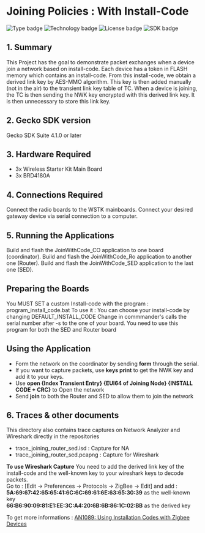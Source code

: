 # Joining Policies : With Install-Code
![Type badge](https://img.shields.io/badge/Type-Virtual%20application-green)
![Technology badge](https://img.shields.io/badge/Technology-Zigbee-green)
![License badge](https://img.shields.io/badge/License-Zlib-green)
![SDK badge](https://img.shields.io/badge/SDK-v4.1.0-green)

## 1. Summary
This Project has the goal to demonstrate packet exchanges when a device join a network based on install-code.
Each device has a token in FLASH memory which contains an install-code. From this install-code, we obtain a derived link key by AES-MMO algorithm.
This key is then added manually (not in the air) to the transient link key table of TC.
When a device is joining, the TC is then sending the NWK key encrypted with this derived link key. It is then unnecessary to store this link key. 

## 2. Gecko SDK version
Gecko SDK Suite 4.1.0 or later
## 3. Hardware Required
* 3x Wireless Starter Kit Main Board 
* 3x BRD4180A
## 4. Connections Required
Connect the radio boards to the WSTK mainboards. Connect your desired gateway device via serial connection to a computer. 

## 5. Running the Applications
Build and flash the JoinWithCode_CO application to one board (coordinator).
Build and flash the JoinWithCode_Ro application to another one (Router).
Build and flash the JoinWithCode_SED application to the last one (SED).
## Preparing the Boards
You MUST SET a custom Install-code with the program : program_install_code.bat
To use it : You can choose your install-code by changing DEFAULT_INSTALL_CODE
Change in commmander's calls the serial number after -s to the one of your board.
You need to use this program for both the SED and Router board            
## Using the Application
* Form the network on the coordinator by sending **form** through the serial.
* If you want to capture packets, use **keys print** to get the NWK key and add it to your keys.
* Use **open {Index Transient Entry} {EUI64 of Joining Node} {INSTALL CODE + CRC}** to Open the network
* Send **join** to both the Router and SED to allow them to join the network

## 6. Traces & other documents
This directory also contains trace captures on Network Analyzer and Wireshark directly in the repositories
* trace_joining_router_sed.isd : Capture for NA
* trace_joining_router_sed.pcapng : Capture for Wireshark   

**To use Wireshark Capture**
You need to add the derived link key of the install-code and the well-known key to your wireshark keys to decode packets.\
Go to : [Edit -> Preferences -> Protocols -> ZigBee -> Edit] and add :
**5A:69:67:42:65:65:41:6C:6C:69:61:6E:63:65:30:39** as the well-known key\
**66:B6:90:09:81:E1:EE:3C:A4:20:6B:6B:86:1C:02:BB** as the derived key

To get more informations : [AN1089: Using Installation Codes with Zigbee Devices](https://www.silabs.com/documents/public/application-notes/an1089-using-installation-codes-with-zigbee-devices.pdf)